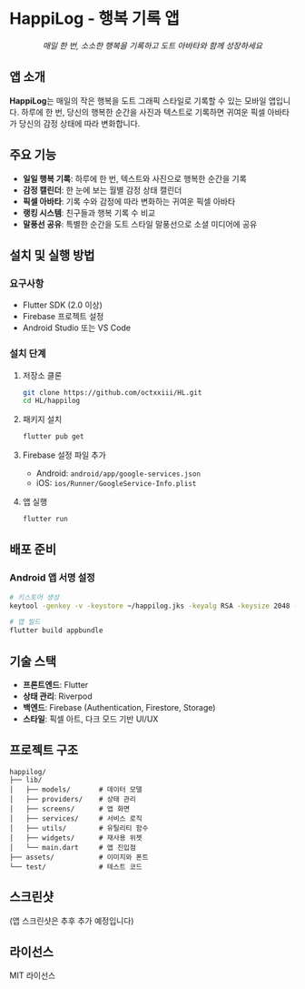 # HappiLog - 행복 기록 앱

<div align="center">
  <p><i>매일 한 번, 소소한 행복을 기록하고 도트 아바타와 함께 성장하세요</i></p>
</div>

## 앱 소개

**HappiLog**는 매일의 작은 행복을 도트 그래픽 스타일로 기록할 수 있는 모바일 앱입니다. 
하루에 한 번, 당신의 행복한 순간을 사진과 텍스트로 기록하면 귀여운 픽셀 아바타가 당신의 감정 상태에 따라 변화합니다.

## 주요 기능

- **일일 행복 기록**: 하루에 한 번, 텍스트와 사진으로 행복한 순간을 기록
- **감정 캘린더**: 한 눈에 보는 월별 감정 상태 캘린더
- **픽셀 아바타**: 기록 수와 감정에 따라 변화하는 귀여운 픽셀 아바타
- **랭킹 시스템**: 친구들과 행복 기록 수 비교
- **말풍선 공유**: 특별한 순간을 도트 스타일 말풍선으로 소셜 미디어에 공유

## 설치 및 실행 방법

### 요구사항
- Flutter SDK (2.0 이상)
- Firebase 프로젝트 설정
- Android Studio 또는 VS Code

### 설치 단계
1. 저장소 클론
   ```bash
   git clone https://github.com/octxxiii/HL.git
   cd HL/happilog
   ```

2. 패키지 설치
   ```bash
   flutter pub get
   ```

3. Firebase 설정 파일 추가
   - Android: `android/app/google-services.json`
   - iOS: `ios/Runner/GoogleService-Info.plist`

4. 앱 실행
   ```bash
   flutter run
   ```

## 배포 준비

### Android 앱 서명 설정
```bash
# 키스토어 생성
keytool -genkey -v -keystore ~/happilog.jks -keyalg RSA -keysize 2048 -validity 10000 -alias happilog

# 앱 빌드
flutter build appbundle
```

## 기술 스택

- **프론트엔드**: Flutter
- **상태 관리**: Riverpod
- **백엔드**: Firebase (Authentication, Firestore, Storage)
- **스타일**: 픽셀 아트, 다크 모드 기반 UI/UX

## 프로젝트 구조

```
happilog/
├── lib/
│   ├── models/       # 데이터 모델
│   ├── providers/    # 상태 관리
│   ├── screens/      # 앱 화면
│   ├── services/     # 서비스 로직 
│   ├── utils/        # 유틸리티 함수
│   ├── widgets/      # 재사용 위젯
│   └── main.dart     # 앱 진입점
├── assets/           # 이미지와 폰트
└── test/             # 테스트 코드
```

## 스크린샷

(앱 스크린샷은 추후 추가 예정입니다)

## 라이선스

MIT 라이선스
